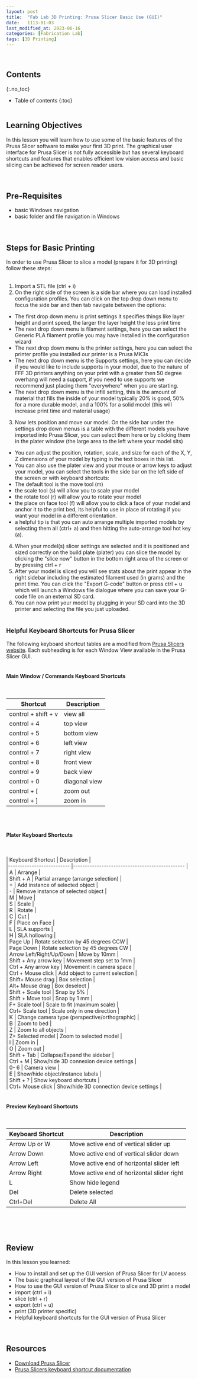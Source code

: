 ```yaml
---
layout: post
title:  "Fab Lab 3D Printing: Prusa Slicer Basic Use (GUI)"
date:   1113-01-03
last_modified_at: 2023-06-16
categories: [Fabrication Lab]
tags: [3D Printing]
---
```

<br>

## Contents
{:.no_toc}
* Table of contents
{:toc}
<br><br>

## Learning Objectives
In this lesson you will learn how to use some of the basic features of the Prusa Slicer software to make your first 3D print. The graphical user interface for Prusa Slicer is not fully accessible but has several keyboard shortcuts and features that enables efficient low vision access and basic slicing can be achieved for screen reader users. 
<br><br><br>

## Pre-Requisites 
- basic Windows navigation
- basic folder and file navigation in Windows
<br><br><br>

## Steps for Basic Printing
In order to use Prusa Slicer to slice a model (prepare it for 3D printing) follow these steps:
<br><br>

1. Import a STL file (ctrl + i)
2. On the right side of the screen is a side bar where you can load installed configuration profiles. You can click on the top drop down menu to focus the side bar and then tab navigate between the options:
  - The first drop down menu is print settings it specifies things like layer height and print speed, the larger the layer height the less print time 
  - The next drop down menu is filament settings, here you can select the Generic PLA filament profile you may have installed in the configuration wizard
  - The next drop down menu is the printer settings, here you can select the printer profile you installed our printer is a Prusa MK3s
  - The next drop down menu is the Supports settings, here you can decide if you would like to include supports in your model, due to the nature of FFF 3D printers anything on your print with a greater then 50 degree overhang will need a support, if you need to use supports we recommend just placing them "everywhere" when you are starting.
  - The next drop down menu is the infill setting, this is the amount of material that fills the inside of your model typically 20% is good, 50% for a more durable model, and a 100% for a solid model (this will increase print time and material usage) 
3. Now lets position and move our model. On the side bar under the settings drop down menus is a table with the different models you have imported into Prusa Slicer, you can select them here or by clicking them in the plater window (the large area to the left where your model sits)
  - You can adjust the position, rotation, scale, and size for each of the X, Y, Z dimensions of your model by typing in the text boxes in this list. 
  - You can also use the plater view and your mouse or arrow keys to adjust your model, you can select the tools in the side bar on the left side of the screen or with keyboard shortcuts: 
  - The default tool is the move tool (m)
  - the scale tool (s) will allow you to scale your model
  - the rotate tool (r) will allow you to rotate your model
  - the place on face tool (f) will allow you to click a face of your model and anchor it to the print bed, its helpful to use in place of rotating if you want your model in a different orientation.
  - a helpful tip is that you can auto arrange multiple imported models by selecting them all (ctrl+ a) and then hitting the auto-arrange tool hot key (a).
4. When your model(s) slicer settings are selected and it is positioned and sized correctly on the build plate (plater) you can slice the model by clicking the "slice now" button in the bottom right area of the screen or by pressing ctrl + r
5. After your model is sliced you will see stats about the print appear in the right sidebar including the estimated filament used (in grams) and the print time. You can click the "Export G-code" button or press ctrl + u which will launch a Windows file dialogue where you can save your G-code file on an external SD card.
6. You can now print your model by plugging in your SD card into the 3D printer and selecting the file you just uploaded.
<br><br>


### Helpful Keyboard Shortcuts for Prusa Slicer
The following keyboard shortcut tables are a modified from [Prusa Slicers website](https://help.prusa3d.com/article/keyboard-shortcuts_1764). Each subheading is for each Window View available in the Prusa Slicer GUI.
<br><br>

#### Main Window / Commands Keyboard Shortcuts
<br>

| Shortcut            	| Description   	|
|---------------------	|---------------	|
| control + shift + v 	| view all      	|
| control + 4         	| top view      	|
| control + 5         	| bottom view   	|
| control + 6         	| left view     	|
| control + 7         	| right view    	|
| control + 8         	| front view    	|
| control + 9         	| back view     	|
| control + 0         	| diagonal view 	|
| control + [         	| zoom out      	|
| control + ]         	| zoom in       	|
<br><br>

#### Plater Keyboard Shortcuts
<br>

| Keyboard Shortcut        	| Description                                   	| \
|--------------------------	|-----------------------------------------------	| \
| A                        	| Arrange                                       	| \
| Shift + A                	| Partial arrange (arrange selection)           	| \
| +                        	| Add instance of selected object               	| \
| -                        	| Remove instance of selected object            	| \
| M                        	| Move                                          	| \
| S                        	| Scale                                         	| \
| R                        	| Rotate                                        	| \
| C                        	| Cut                                           	| \
| F                        	| Place on Face                                 	| \
| L                        	| SLA supports                                  	| \
| H                        	| SLA hollowing                                 	| \
| Page Up                  	| Rotate selection by 45 degrees CCW            	| \
| Page Down                	| Rotate selection by 45 degrees CW             	| \
| Arrow Left/Right/Up/Down 	| Move by 10mm                                  	| \
| Shift + Any arrow key    	| Movement step set to 1mm                      	| \
| Ctrl + Any arrow key     	| Movement in camera space                      	| \
| Ctrl + Mouse click       	| Add object to current selection               	| \
| Shift+ Mouse drag        	| Box selection                                 	| \
| Alt+ Mouse drag          	| Box deselect                                  	| \
| Shift + Scale tool       	| Snap by 5%                                    	| \
| Shift + Move tool        	| Snap by 1 mm                                  	| \
| F+ Scale tool            	| Scale to fit (maximum scale)                  	| \
| Ctrl+ Scale tool         	| Scale only in one direction                   	| \
| K                        	| Change camera type (perspective/orthographic) 	| \
| B                        	| Zoom to bed                                   	| \
| Z                        	| Zoom to all objects                           	| \
| Z+ Selected model        	| Zoom to selected model                        	| \
| I                        	| Zoom in                                       	| \
| O                        	| Zoom out                                      	| \
| Shift + Tab              	| Collapse/Expand the sidebar                   	| \
| Ctrl + M                 	| Show/hide 3D connexion device settings        	| \
| 0- 6                     	| Camera view                                   	| \
| E                        	| Show/hide object/instance labels              	| \
| Shift + ?                	| Show keyboard shortcuts                       	| \
| Ctrl+ Mouse click        	| Show/hide 3D connection device settings       	| 
<br><br>

#### Preview Keyboard Shortcuts
<br>

| Keyboard Shortcut 	| Description                                	|  
|-------------------	|--------------------------------------------	|  
| Arrow Up or W     	| Move active end of vertical slider up      	|  
| Arrow Down        	| Move active end of vertical slider down    	|  
| Arrow Left        	| Move active end of horizontal slider left  	|  
| Arrow Right       	| Move active end of horizontal slider right 	|  
| L                 	| Show hide legend                           	|  
| Del               	| Delete selected                            	|  
| Ctrl+Del          	| Delete All                                 	|  
<br><br><br>

## Review
In this lesson you learned:
- How to install and set up the GUI version of Prusa Slicer for LV access
- The basic graphical layout of the GUI version of Prusa Slicer
- How to use the GUI version of Prusa Slicer to slice and 3D print a model
 - import (ctrl + i)
 - slice (ctrl + r)
 - export (ctrl + u)
 - print (3D printer specific)
- Helpful keyboard shortcuts for the GUI version of Prusa Slicer
<br><br><br>

## Resources
- [Download Prusa Slicer](https://www.prusa3d.com/page/prusaslicer_424/)
- [Prusa Slicers keyboard shortcut documentation](https://help.prusa3d.com/article/keyboard-shortcuts_1764)
<br><br><br>
